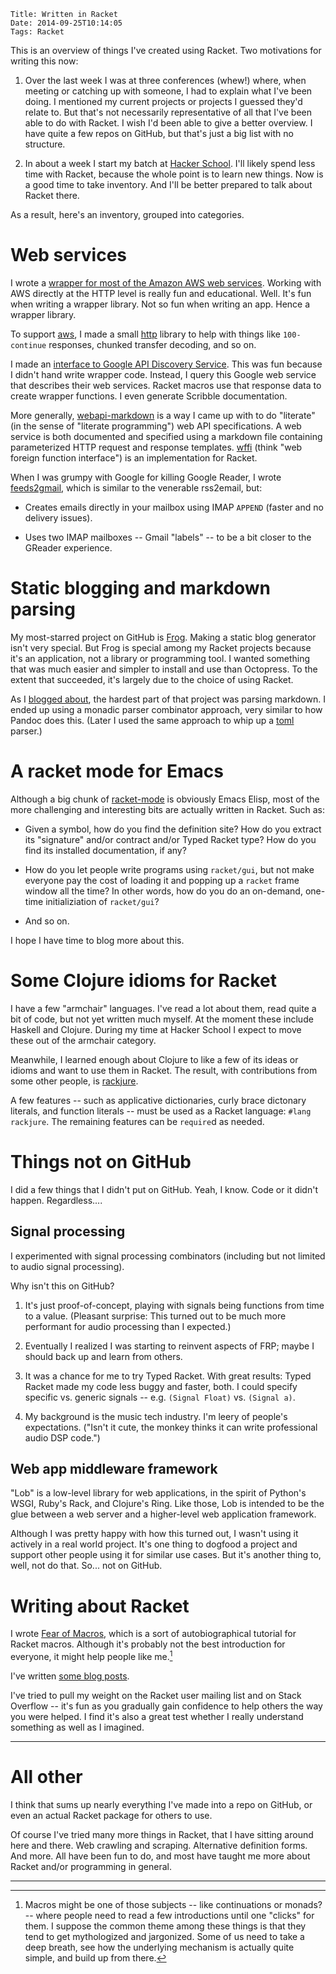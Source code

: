     Title: Written in Racket
    Date: 2014-09-25T10:14:05
    Tags: Racket

This is an overview of things I've created using Racket. Two
motivations for writing this now:

1. Over the last week I was at three conferences (whew!) where, when
   meeting or catching up with someone, I had to explain what I've
   been doing. I mentioned my current projects or projects I guessed
   they'd relate to. But that's not necessarily representative of all
   that I've been able to do with Racket. I wish I'd been able to give
   a better overview. I have quite a few repos on GitHub, but that's
   just a big list with no structure.

2. In about a week I start my batch at [Hacker School]. I'll likely
   spend less time with Racket, because the whole point is to learn
   new things. Now is a good time to take inventory. And I'll be
   better prepared to talk about Racket there.

[Hacker School]: https://www.hackerschool.com/

As a result, here's an inventory, grouped into categories.

<!-- more -->

# Web services

I wrote a [wrapper for most of the Amazon AWS web services][aws].
Working with AWS directly at the HTTP level is really fun and
educational. Well. It's fun when writing a wrapper library. Not so fun
when writing an app. Hence a wrapper library.

To support [aws], I made a small [http] library to help with things
like `100-continue` responses, chunked transfer decoding, and so on.

I made an [interface to Google API Discovery Service][gapi]. This was
fun because I didn't hand write wrapper code. Instead, I query this
Google web service that describes their web services. Racket macros
use that response data to create wrapper functions. I even generate
Scribble documentation.

More generally, [webapi-markdown] is a way I came up with to do
"literate" (in the sense of "literate programming") web API
specifications. A web service is both documented and specified using a
markdown file containing parameterized HTTP request and response
templates. [wffi] (think "web foreign function interface") is an
implementation for Racket.

When I was grumpy with Google for killing Google Reader, I wrote
[feeds2gmail], which is similar to the venerable rss2email, but:

- Creates emails directly in your mailbox using IMAP `APPEND`
  (faster and no delivery issues).

- Uses two IMAP mailboxes -- Gmail "labels" -- to be a bit closer to
  the GReader experience.

[aws]: https://github.com/greghendershott/aws
[http]: https://github.com/greghendershott/http
[gapi]: https://github.com/greghendershott/gapi
[webapi-markdown]: https://github.com/greghendershott/webapi-markdown
[wffi]: https://github.com/greghendershott/wffi
[feeds2gmail]: https://github.com/greghendershott/feeds2gmail

# Static blogging and markdown parsing

My most-starred project on GitHub is [Frog]. Making a static blog
generator isn't very special. But Frog is special among my Racket
projects because it's an application, not a library or programming
tool. I wanted something that was much easier and simpler to install
and use than Octopress. To the extent that succeeded, it's largely due
to the choice of using Racket.

As I [blogged about][markdown], the hardest part of that project was
parsing markdown. I ended up using a monadic parser combinator
approach, very similar to how Pandoc does this. (Later I used the same
approach to whip up a [toml] parser.)

[Frog]: https://github.com/greghendershott/frog
[markdown]: http://www.greghendershott.com/2013/11/markdown-parser-redesign.html
[toml]: https://github.com/greghendershott/toml

# A racket mode for Emacs

Although a big chunk of [racket-mode] is obviously Emacs Elisp, most
of the more challenging and interesting bits are actually written in
Racket. Such as:

- Given a symbol, how do you find the definition site? How do you
  extract its "signature" and/or contract and/or Typed Racket type?
  How do you find its installed documentation, if any?

- How do you let people write programs using `racket/gui`, but not
  make everyone pay the cost of loading it and popping up a `racket`
  frame window all the time? In other words, how do you do an
  on-demand, one-time initializiation of `racket/gui`?

- And so on.

I hope I have time to blog more about this.

[racket-mode]: https://github.com/greghendershott/aws

# Some Clojure idioms for Racket

I have a few "armchair" languages. I've read a lot about them, read
quite a bit of code, but not yet written much myself. At the moment
these include Haskell and Clojure. During my time at Hacker School I
expect to move these out of the armchair category.

Meanwhile, I learned enough about Clojure to like a few of its ideas
or idioms and want to use them in Racket. The result, with
contributions from some other people, is [rackjure].

A few features -- such as applicative dictionaries, curly brace
dictonary literals, and function literals -- must be used as a Racket
language: `#lang rackjure`. The remaining features can be `require`d
as needed.

[rackjure]: https://github.com/greghendershott/rackjure

# Things not on GitHub

I did a few things that I didn't put on GitHub. Yeah, I know. Code or
it didn't happen. Regardless....

## Signal processing

I experimented with signal processing combinators (including but not
limited to audio signal processing).

Why isn't this on GitHub?

1. It's just proof-of-concept, playing with signals being functions
   from time to a value. (Pleasant surprise: This turned out to be
   much more performant for audio processing than I expected.)

2. Eventually I realized I was starting to reinvent aspects of FRP;
   maybe I should back up and learn from others.

3. It was a chance for me to try Typed Racket. With great results:
   Typed Racket made my code less buggy and faster, both. I could
   specify specific vs. generic signals -- e.g. `(Signal Float)` vs.
   `(Signal a)`.

4. My background is the music tech industry. I'm leery of people's
   expectations. ("Isn't it cute, the monkey thinks it can write
   professional audio DSP code.")

## Web app middleware framework

"Lob" is a low-level library for web applications, in the spirit of
Python's WSGI, Ruby's Rack, and Clojure's Ring. Like those, Lob is
intended to be the glue between a web server and a higher-level web
application framework.

Although I was pretty happy with how this turned out, I wasn't using
it actively in a real world project. It's one thing to dogfood a
project and support other people using it for similar use cases. But
it's another thing to, well, not do that. So... not on GitHub.

# Writing about Racket

I wrote [Fear of Macros], which is a sort of autobiographical tutorial
for Racket macros. Although it's probably not the best introduction
for everyone, it might help people like me.[^macros]

[^macros]: Macros might be one of those subjects -- like continuations
or monads? -- where people need to read a few introductions until one
"clicks" for them. I suppose the common theme among these things is
that they tend to get mythologized and jargonized. Some of us need to
take a deep breath, see how the underlying mechanism is actually quite
simple, and build up from there.

I've written [some blog posts](http://www.greghendershott.com/tags/Racket.html).

I've tried to pull my weight on the Racket user mailing list and on
Stack Overflow -- it's fun as you gradually gain confidence to help
others the way you were helped. I find it's also a great test whether
I really understand something as well as I imagined.

[Fear of Macros]: http://www.greghendershott.com/fear-of-macros/

---

# All other

I think that sums up nearly everything I've made into a repo on
GitHub, or even an actual Racket package for others to use.

Of course I've tried many more things in Racket, that I have sitting
around here and there. Web crawling and scraping. Alternative
definition forms. And more. All have been fun to do, and most have
taught me more about Racket and/or programming in general.

---

